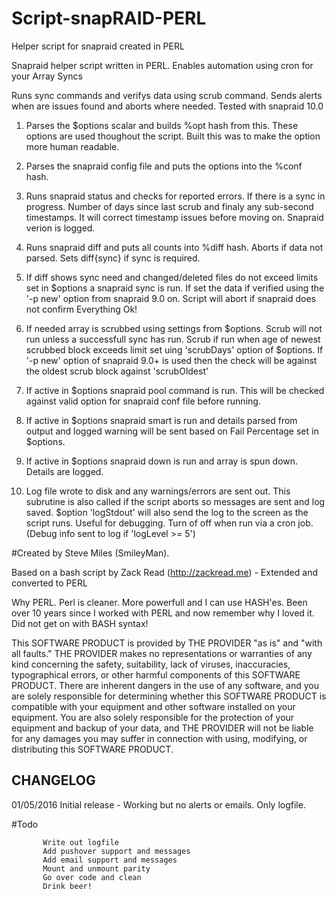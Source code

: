 # Script-snapRAID-PERL
Helper script for snapraid created in PERL


 Snapraid helper script written in PERL. Enables automation using cron for your Array Syncs

 Runs sync commands and verifys data using scrub command. Sends alerts when are issues found
 and aborts where needed. Tested with snapraid 10.0

 1.  Parses the $options scalar and builds %opt hash from this. These options are used
     thoughout the script. Built this was to make the option more human readable.

 2.  Parses the snapraid config file and puts the options into the %conf hash.

 3.  Runs snapraid status and checks for reported errors. If there is a sync in progress.
     Number of days since last scrub and finaly any sub-second timestamps. It will correct
     timestamp issues before moving on. Snapraid verion is logged.

 4.  Runs snapraid diff and puts all counts into %diff hash. Aborts if data not parsed.
     Sets diff{sync} if sync is required.

 5.  If diff shows sync need and changed/deleted files do not exceed limits set in $options
     a snapraid sync is run. If set the data if verified using the '-p new' option from
     snapraid 9.0 on. Script will abort if snapraid does not confirm Everything Ok!

 6.  If needed array is scrubbed using settings from $options. Scrub will not run unless a
     successfull sync has run. Scrub if run when age of newest scrubbed block exceeds limit
     set uing 'scrubDays' option of $options. If '-p new' option of snapraid 9.0+ is used then
     the check will be against the oldest scrub block against 'scrubOldest'

 7.  If active in $options snapraid pool command is run. This will be checked against valid
     option for snapraid conf file before running.

 8.  If active in $options snapraid smart is run and details parsed from output and logged
     warning will be sent based on Fail Percentage set in $options.

 9.  If active in $options snapraid down is run and array is spun down. Details are logged.

 10. Log file wrote to disk and any warnings/errors are sent out. This subrutine is also 
     called if the script aborts so messages are sent and log saved. $option 'logStdout'
     will also send the log to the screen as the script runs. Useful for debugging. Turn of
     off when run via a cron job. (Debug info sent to log if 'logLevel >= 5')



#Created by Steve Miles (SmileyMan).

Based on a bash script by Zack Read (http://zackread.me) - Extended and converted to PERL

Why PERL. Perl is cleaner. More powerfull and I can use HASH'es. Been over 10 years since
I worked with PERL and now remember why I loved it. Did not get on with BASH syntax!

This SOFTWARE PRODUCT is provided by THE PROVIDER "as is" and "with all faults." 
THE PROVIDER makes no representations or warranties of any kind concerning the safety, 
suitability, lack of viruses, inaccuracies, typographical errors, or other harmful 
components of this SOFTWARE PRODUCT. There are inherent dangers in the use of any software,
and you are solely responsible for determining whether this SOFTWARE PRODUCT is compatible
with your equipment and other software installed on your equipment. You are also solely
responsible for the protection of your equipment and backup of your data, and THE PROVIDER
will not be liable for any damages you may suffer in connection with using, modifying, or 
distributing this SOFTWARE PRODUCT. 

 CHANGELOG
 ---------
 01/05/2016 Initial release - Working but no alerts or emails. Only logfile.



#Todo

           Write out logfile
           Add pushover support and messages
           Add email support and messages
           Mount and unmount parity
           Go over code and clean
           Drink beer!

